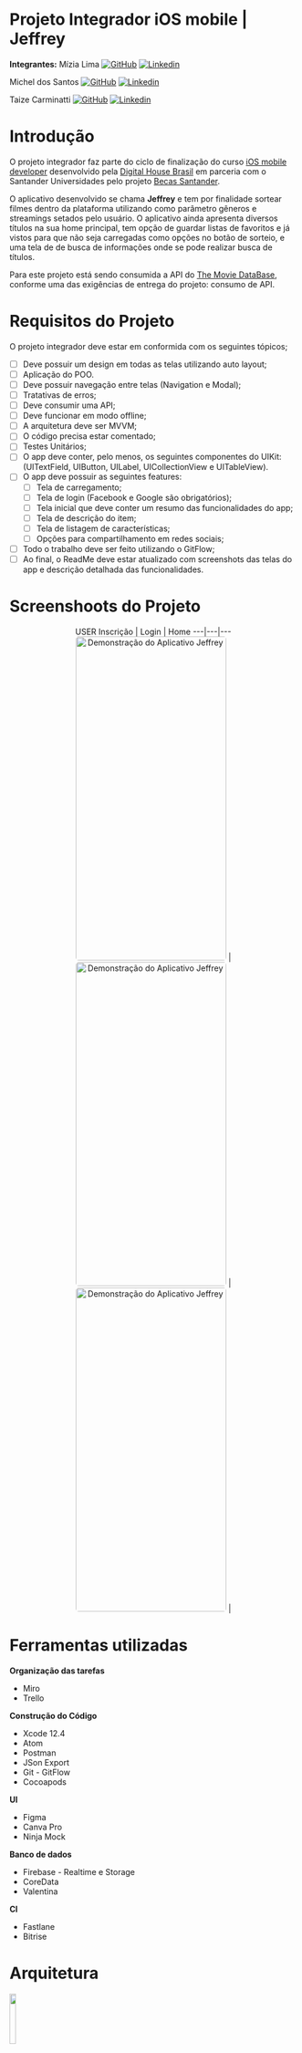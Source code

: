 <!-- Images Badges -->
[swift-image]: https://img.shields.io/badge/Swift-5.2-orange.svg?style=flat
[xcode-image]: https://img.shields.io/badge/xcode-11.3-orange
[cocoapods-image]: https://img.shields.io/badge/CocoaPods-1.10-orange

<!-- URLs -->
[santander-mobile-coders-url]: https://www.becas-santander.com/pt/program/santander-coders-mobile-2020
[digital-house-url]: https://www.digitalhouse.com/br/
[curso-ios-url]: https://www.digitalhouse.com/br/curso/desenvolvimento-mobile-ios
[tmdb-api-url]: https://www.themoviedb.org/documentation/api

# Projeto Integrador iOS mobile | Jeffrey

**Integrantes:**
Mízia Lima 
[![GitHub](https://img.shields.io/badge/GitHub-100000?style=for-the-badge&logo=github&logoColor=white)](https://github.com/miziaalmeida)
[![Linkedin](https://img.shields.io/badge/LinkedIn-0077B5?style=for-the-badge&logo=linkedin&logoColor=white) ](https://www.linkedin.com/in/miziasalima) 

Michel dos Santos
[![GitHub](https://img.shields.io/badge/GitHub-100000?style=for-the-badge&logo=github&logoColor=white)](https://github.com/michelldossantos)
[![Linkedin](https://img.shields.io/badge/LinkedIn-0077B5?style=for-the-badge&logo=linkedin&logoColor=white) ](https://www.linkedin.com/in/michellsantoos/) 

Taize Carminatti
[![GitHub](https://img.shields.io/badge/GitHub-100000?style=for-the-badge&logo=github&logoColor=white)](https://github.com/taizecarminatti)
[![Linkedin](https://img.shields.io/badge/LinkedIn-0077B5?style=for-the-badge&logo=linkedin&logoColor=white) ](https://www.linkedin.com/in/taize-s-s-carminatti-a5542a138/) 

# Introdução

O projeto integrador faz parte do ciclo de finalização do curso [iOS mobile developer][curso-ios-url] desenvolvido pela [Digital House Brasil][digital-house-url] em parceria com o Santander Universidades pelo projeto [Becas Santander][santander-mobile-coders-url]. 

O aplicativo desenvolvido se chama **Jeffrey** e tem por finalidade sortear filmes dentro da plataforma utilizando como parâmetro gêneros e streamings setados pelo usuário. O aplicativo ainda apresenta diversos títulos na sua home principal, tem opção de guardar listas de favoritos e já vistos para que não seja carregadas como opções no botão de sorteio, e uma tela de de busca de informações onde se pode realizar busca de títulos.

Para este projeto está sendo consumida a API do [The Movie DataBase][tmdb-api-url], conforme uma das exigências de entrega do projeto: consumo de API.

# Requisitos do Projeto

O projeto integrador deve estar em conformida com os seguintes tópicos;

- [ ] Deve possuir um design em todas as telas utilizando auto layout;
-  [ ] Aplicação do POO.
- [ ] Deve possuir navegação entre telas (Navigation e Modal);
- [ ] Tratativas de erros;
- [ ] Deve consumir uma API;
- [ ] Deve funcionar em modo offline;
- [ ] A arquitetura deve ser MVVM;
- [ ] O código precisa estar comentado;
- [ ] Testes Unitários;
-  [ ] O app deve conter, pelo menos, os seguintes componentes do UIKit: (UITextField, 
UIButton, UILabel, UICollectionView e UITableView).
-  [ ] O app deve possuir as seguintes features:
    - [ ] Tela de carregamento;
    - [ ] Tela de login (Facebook e Google são obrigatórios);
    - [ ] Tela inicial que deve conter um resumo das funcionalidades do app;
    - [ ] Tela de descrição do item;
    - [ ] Tela de listagem de características;
    - [ ] Opções para compartilhamento em redes sociais;
-  [ ] Todo o trabalho deve ser feito utilizando o GitFlow;
- [ ] Ao final, o ReadMe deve estar atualizado com screenshots das telas do app e descrição detalhada das funcionalidades.

# Screenshoots do Projeto
<div align="center">
USER
Inscrição | Login | Home 
---|---|---
<img width="264" style="border-radius: 5px" height="568" alt="Demonstração do Aplicativo Jeffrey" src="https://user-images.githubusercontent.com/60993267/107271162-9bcce800-6a2a-11eb-9091-5302a46f5e1d.gif"> |<img width="264" style="border-radius: 5px" height="568" alt="Demonstração do Aplicativo Jeffrey" src="https://user-images.githubusercontent.com/60993267/107270388-a5a21b80-6a29-11eb-9299-09faa7dba074.gif"> | <img width="264" style="border-radius: 5px" height="568" alt="Demonstração do Aplicativo Jeffrey" src="https://user-images.githubusercontent.com/60993267/107271600-3c230c80-6a2b-11eb-9a5d-7820915cdf98.gif"> |

</div>

# Ferramentas utilizadas

**Organização das tarefas**
- Miro
- Trello

**Construção do Código**
- Xcode 12.4
- Atom
- Postman
- JSon Export
- Git - GitFlow
- Cocoapods

**UI**
- Figma
- Canva Pro
- Ninja Mock

**Banco de dados**
- Firebase - Realtime e Storage
- CoreData
- Valentina

**CI**
- Fastlane
- Bitrise

# Arquitetura
<img src="https://user-images.githubusercontent.com/42849855/107506239-941d5880-6b7c-11eb-9ae7-b54c71c3cd27.png" width="15%"></img> 

# Metodologia ágil


